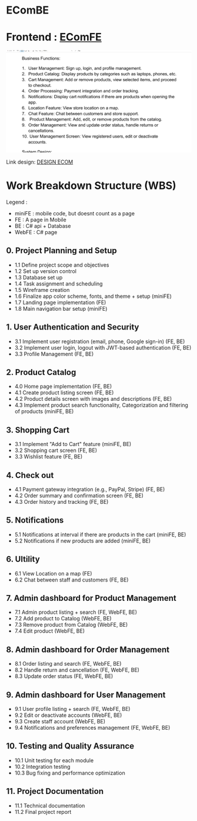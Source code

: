 # EComBE

# Frontend : [EComFE](https://github.com/Kiennt1699/EComFE_remake)

![Business Function](./img/businessFunction.png)

Link design: [DESIGN ECOM](https://www.canva.com/design/DAGRitflw30/jgZpfaew30bXz1_ny6CEqQ/edit?utm_content=DAGRitflw30&utm_campaign=designshare&utm_medium=link2&utm_source=sharebutton)


# Work Breakdown Structure (WBS)

Legend :
* miniFE : mobile code, but doesnt count as a page
* FE : A page in Mobile
* BE : C# api + Database
* WebFE : C# page

## 0. Project Planning and Setup
- 1.1 Define project scope and objectives
- 1.2 Set up version control
- 1.3 Database set up
- 1.4 Task assignment and scheduling
- 1.5 Wireframe creation
- 1.6 Finalize app color scheme, fonts, and theme + setup (miniFE)
- 1.7 Landing page implementation (FE)
- 1.8 Main navigation bar setup (miniFE)

## 1. User Authentication and Security
- 3.1 Implement user registration (email, phone, Google sign-in) (FE, BE)
- 3.2 Implement user login, logout with JWT-based authentication (FE, BE)
- 3.3 Profile Management (FE, BE)

## 2. Product Catalog
- 4.0 Home page implementation (FE, BE)
- 4.1 Create product listing screen (FE, BE)
- 4.2 Product details screen with images and descriptions (FE, BE)
- 4.3 Implement product search functionality, Categorization and filtering of products (miniFE, BE)

## 3. Shopping Cart
- 3.1 Implement "Add to Cart" feature (miniFE, BE)
- 3.2 Shopping cart screen (FE, BE)
- 3.3 Wishlist feature (FE, BE)

## 4. Check out
- 4.1 Payment gateway integration (e.g., PayPal, Stripe) (FE, BE)
- 4.2 Order summary and confirmation screen (FE, BE)
- 4.3 Order history and tracking (FE, BE)

## 5. Notifications
- 5.1 Notifications at interval if there are products in the cart (miniFE, BE)
- 5.2 Notifications if new products are added (miniFE, BE)

## 6. Ultility
- 6.1 View Location on a map (FE)
- 6.2 Chat between staff and customers (FE, BE)

## 7. Admin dashboard for Product Management
- 7.1 Admin product listing + search (FE, WebFE, BE)
- 7.2 Add product to Catalog (WebFE, BE)
- 7.3 Remove product from Catalog (WebFE, BE)
- 7.4 Edit product (WebFE, BE)

## 8. Admin dashboard for Order Management
- 8.1 Order listing and search (FE, WebFE, BE)
- 8.2 Handle return and cancellation (FE, WebFE, BE)
- 8.3 Update order status (FE, WebFE, BE)

## 9. Admin dashboard for User Management
- 9.1 User profile listing + search (FE, WebFE, BE)
- 9.2 Edit or deactivate accounts (WebFE, BE)
- 9.3 Create staff account (WebFE, BE)
- 9.4 Notifications and preferences management (FE, WebFE, BE)

## 10. Testing and Quality Assurance
- 10.1 Unit testing for each module
- 10.2 Integration testing
- 10.3 Bug fixing and performance optimization

## 11. Project Documentation
- 11.1 Technical documentation
- 11.2 Final project report